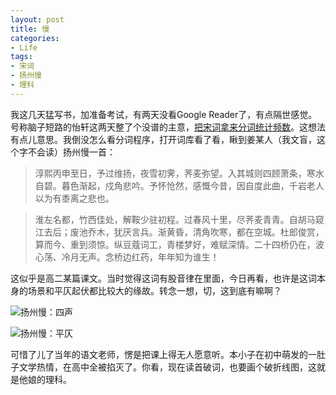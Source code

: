 ```yaml
---
layout: post
title: 慢
categories:
- Life
tags:
- 宋词
- 扬州慢
- 理科
---
```


我这几天猛写书，加准备考试，有两天没看Google Reader了，有点隔世感觉。号称脑子短路的怡轩这两天整了个没谱的主意，[把宋词拿来分词统计频数](http://yixuan.cos.name/cn/2011/03/text-mining-of-song-poems/)。这想法有点儿意思。我倒没怎么看分词程序，打开词库看了看，瞅到姜某人（我文盲，这个字不会读）扬州慢一首：


> 淳熙丙申至日，予过维扬，夜雪初霁，荠麦弥望。入其城则四顾萧条，寒水自碧。暮色渐起，戍角悲吟。予怀怆然，感慨今昔，因自度此曲，千岩老人以为有黍离之悲也。

> 淮左名都，竹西佳处，解鞍少驻初程。过春风十里，尽荠麦青青。自胡马窥江去后；废池乔木，犹厌言兵。渐黄昏，清角吹寒，都在空城。杜郎俊赏，算而今、重到须惊。纵豆蔻词工，青楼梦好，难赋深情。二十四桥仍在，波心荡、冷月无声。念桥边红药，年年知为谁生！

这似乎是高二某篇课文。当时觉得这词有股音律在里面，今日再看，也许是这词本身的场景和平仄起伏都比较大的缘故。转念一想，切，这到底有嘛啊？

![扬州慢：四声](http://i.imgur.com/ataQ3.png)

![扬州慢：平仄](http://i.imgur.com/IcTQ9.png)

可惜了儿了当年的语文老师，愣是把课上得无人愿意听。本小子在初中萌发的一肚子文学热情，在高中全被掐灭了。你看，现在读首破词，也要画个破折线图，这就是他娘的理科。

